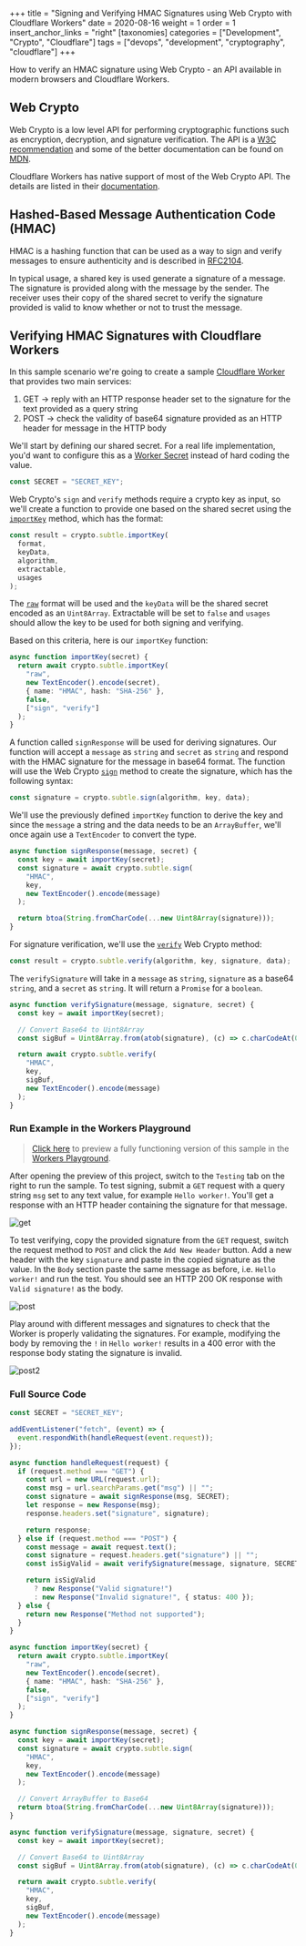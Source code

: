 +++
title = "Signing and Verifying HMAC Signatures using Web Crypto with Cloudflare Workers"
date = 2020-08-16
weight = 1
order = 1
insert_anchor_links = "right"
[taxonomies]
categories = ["Development", "Crypto", "Cloudflare"]
tags = ["devops", "development", "cryptography", "cloudflare"]
+++

How to verify an HMAC signature using Web Crypto - an API available in modern browsers and Cloudflare Workers.

<!-- more -->

## Web Crypto

Web Crypto is a low level API for performing cryptographic functions such as encryption, decryption, and signature verification. The API is a [W3C recommendation](https://www.w3.org/TR/WebCryptoAPI/) and some of the better documentation can be found on [MDN](https://developer.mozilla.org/en-US/docs/Web/API/SubtleCrypto).

Cloudflare Workers has native support of most of the Web Crypto API. The details are listed in their [documentation](https://developers.cloudflare.com/workers/reference/apis/web-crypto/).

## Hashed-Based Message Authentication Code (HMAC)

HMAC is a hashing function that can be used as a way to sign and verify messages to ensure authenticity and is described in [RFC2104](https://www.ietf.org/rfc/rfc2104.txt).

In typical usage, a shared key is used generate a signature of a message. The signature is provided along with the message by the sender. The receiver uses their copy of the shared secret to verify the signature provided is valid to know whether or not to trust the message.

## Verifying HMAC Signatures with Cloudflare Workers

In this sample scenario we're going to create a sample [Cloudflare Worker](https://developers.cloudflare.com/workers/) that provides two main services:

1. GET -> reply with an HTTP response header set to the signature for the text provided as a query string
1. POST -> check the validity of base64 signature provided as an HTTP header for message in the HTTP body

We'll start by defining our shared secret. For a real life implementation, you'd want to configure this as a [Worker Secret](https://developers.cloudflare.com/workers/tooling/wrangler/secrets/) instead of hard coding the value.

```ts
const SECRET = "SECRET_KEY";
```

Web Crypto's `sign` and `verify` methods require a crypto key as input, so we'll create a function to provide one based on the shared secret using the [`importKey`](https://developer.mozilla.org/en-US/docs/Web/API/SubtleCrypto/importKey) method, which has the format:

```ts
const result = crypto.subtle.importKey(
  format,
  keyData,
  algorithm,
  extractable,
  usages
);
```

The [`raw`](https://developer.mozilla.org/en-US/docs/Web/API/SubtleCrypto/importKey#Raw) format will be used and the `keyData` will be the shared secret encoded as an `Uint8Array`. Extractable will be set to `false` and `usages` should allow the key to be used for both signing and verifying.

Based on this criteria, here is our `importKey` function:

```ts
async function importKey(secret) {
  return await crypto.subtle.importKey(
    "raw",
    new TextEncoder().encode(secret),
    { name: "HMAC", hash: "SHA-256" },
    false,
    ["sign", "verify"]
  );
}
```

A function called `signResponse` will be used for deriving signatures. Our function will accept a `message` as `string` and `secret` as `string` and respond with the HMAC signature for the message in base64 format. The function will use the Web Crypto [`sign`](https://developer.mozilla.org/en-US/docs/Web/API/SubtleCrypto/sign) method to create the signature, which has the following syntax:

```ts
const signature = crypto.subtle.sign(algorithm, key, data);
```

We'll use the previously defined `importKey` function to derive the key and since the `message` a string and the data needs to be an `ArrayBuffer`, we'll once again use a `TextEncoder` to convert the type.

```ts
async function signResponse(message, secret) {
  const key = await importKey(secret);
  const signature = await crypto.subtle.sign(
    "HMAC",
    key,
    new TextEncoder().encode(message)
  );

  return btoa(String.fromCharCode(...new Uint8Array(signature)));
}
```

For signature verification, we'll use the [`verify`](https://developer.mozilla.org/en-US/docs/Web/API/SubtleCrypto/verify) Web Crypto method:

```ts
const result = crypto.subtle.verify(algorithm, key, signature, data);
```

The `verifySignature` will take in a `message` as `string`, `signature` as a base64 `string`, and a `secret` as `string`. It will return a `Promise` for a `boolean`.

```ts
async function verifySignature(message, signature, secret) {
  const key = await importKey(secret);

  // Convert Base64 to Uint8Array
  const sigBuf = Uint8Array.from(atob(signature), (c) => c.charCodeAt(0));

  return await crypto.subtle.verify(
    "HMAC",
    key,
    sigBuf,
    new TextEncoder().encode(message)
  );
}
```

### Run Example in the Workers Playground

> [Click here](https://cloudflareworkers.com/#a2c9fe9b1cdff611bdecfa9142c0c1ce:https://tutorial.cloudflareworkers.com/?msg=Hello%20worker!) to preview a fully functioning version of this sample in the [Workers Playground](https://developers.cloudflare.com/workers/tooling/playground/).

After opening the preview of this project, switch to the `Testing` tab on the right to run the sample. To test signing, submit a `GET` request with a query string `msg` set to any text value, for example `Hello worker!`. You'll get a response with an HTTP header containing the signature for that message.

![get](get.png)

To test verifying, copy the provided signature from the `GET` request, switch the request method to `POST` and click the `Add New Header` button. Add a new header with the key `signature` and paste in the copied signature as the value. In the `Body` section paste the same message as before, i.e. `Hello worker!` and run the test. You should see an HTTP 200 OK response with `Valid signature!` as the body.

![post](post.png)

Play around with different messages and signatures to check that the Worker is properly validating the signatures. For example, modifying the body by removing the `!` in `Hello worker!` results in a 400 error with the response body stating the signature is invalid.

![post2](post2.png)

### Full Source Code

```ts
const SECRET = "SECRET_KEY";

addEventListener("fetch", (event) => {
  event.respondWith(handleRequest(event.request));
});

async function handleRequest(request) {
  if (request.method === "GET") {
    const url = new URL(request.url);
    const msg = url.searchParams.get("msg") || "";
    const signature = await signResponse(msg, SECRET);
    let response = new Response(msg);
    response.headers.set("signature", signature);

    return response;
  } else if (request.method === "POST") {
    const message = await request.text();
    const signature = request.headers.get("signature") || "";
    const isSigValid = await verifySignature(message, signature, SECRET);

    return isSigValid
      ? new Response("Valid signature!")
      : new Response("Invalid signature!", { status: 400 });
  } else {
    return new Response("Method not supported");
  }
}

async function importKey(secret) {
  return await crypto.subtle.importKey(
    "raw",
    new TextEncoder().encode(secret),
    { name: "HMAC", hash: "SHA-256" },
    false,
    ["sign", "verify"]
  );
}

async function signResponse(message, secret) {
  const key = await importKey(secret);
  const signature = await crypto.subtle.sign(
    "HMAC",
    key,
    new TextEncoder().encode(message)
  );

  // Convert ArrayBuffer to Base64
  return btoa(String.fromCharCode(...new Uint8Array(signature)));
}

async function verifySignature(message, signature, secret) {
  const key = await importKey(secret);

  // Convert Base64 to Uint8Array
  const sigBuf = Uint8Array.from(atob(signature), (c) => c.charCodeAt(0));

  return await crypto.subtle.verify(
    "HMAC",
    key,
    sigBuf,
    new TextEncoder().encode(message)
  );
}
```
